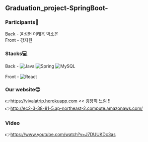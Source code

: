 ## Graduation_project-SpringBoot-

### Participants🐥<br/>
Back - 윤성현 이태욱 박소은<br/>
Front - 강지원

### Stacks💻<br/>
Back - <img alt="Java" src ="https://img.shields.io/badge/Java-007396.svg?&style=for-the-badge&logo=Java&logoColor=white"/>
<img alt="Spring" src ="https://img.shields.io/badge/SpringBoot-6DB33F.svg?&style=for-the-badge&logo=Spring&logoColor=white"/>
<img alt="MySQL" src ="https://img.shields.io/badge/MySQL-4479A1.svg?&style=for-the-badge&logo=MySQL&logoColor=white"/>
<br/><br/>
Front - <img alt="React" src ="https://img.shields.io/badge/React-61DAFB.svg?&style=for-the-badge&logo=React&logoColor=black"/>
<br/>

### Our website😊
👉https://vivalatrip.herokuapp.com << 굉장히 느림 !!   <br/>
👉http://ec2-3-38-81-5.ap-northeast-2.compute.amazonaws.com/
### Video
👉https://www.youtube.com/watch?v=J7DUUKDc3as
